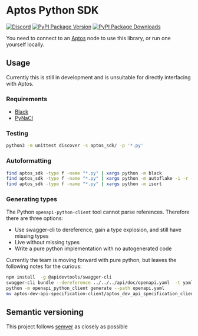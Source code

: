 # Aptos Python SDK

[![Discord][discord-image]][discord-url]
[![PyPI Package Version][pypi-image-version]][pypi-url]
[![PyPI Package Downloads][pypi-image-downloads]][pypi-url]

You need to connect to an [Aptos](https:/github.com/aptos-labs/aptos-core/) node to use this library, or run one
yourself locally.

## Usage

Currently this is still in development and is unsuitable for directly interfacing with Aptos.

### Requirements

- [Black](https://github.com/psf/black)
- [PyNaCl](https://pypi.org/project/PyNaCl/)

### Testing

```bash
python3 -m unittest discover -s aptos_sdk/ -p '*.py'
```

### Autoformatting

```bash
find aptos_sdk -type f -name "*.py" | xargs python -m black
find aptos_sdk -type f -name "*.py" | xargs python -m autoflake -i -r --remove-all-unused-imports --remove-unused-variables --ignore-init-module-imports
find aptos_sdk -type f -name "*.py" | xargs python -m isort
```

### Generating types

The Python `openapi-python-client` tool cannot parse references. Therefore there are three options:
* Use swagger-cli to dereference, gain a type explosion, and still have missing types
* Live without missing types
* Write a pure python implementation with no autogenerated code

Currently the team is moving forward with pure python, but leaves the following notes for the curious:

```bash
npm install  -g @apidevtools/swagger-cli
swagger-cli bundle --dereference ../../../api/doc/openapi.yaml  -t yaml > openapi.yaml
python -m openapi_python_client generate --path openapi.yaml
mv aptos-dev-api-specification-client/aptos_dev_api_specification_client/ aptos_sdk/openapi
```

## Semantic versioning

This project follows [semver](https://semver.org/) as closely as possible

[repo]: https://github.com/aptos-labs/aptos-core

[pypi-image-version]: https://img.shields.io/pypi/v/aptos-sdk.svg

[pypi-image-downloads]: https://img.shields.io/pypi/dm/aptos-sdk.svg

[pypi-url]: https://pypi.org/project/aptos-sdk

[discord-image]: https://img.shields.io/discord/945856774056083548?label=Discord&logo=discord&style=flat~~~~

[discord-url]:  https://discord.gg/aptoslabs
